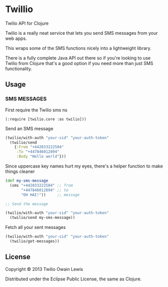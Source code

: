 # Twillio

Twilio API for Clojure

Twilio is a really neat service that lets you send SMS messages from your web apps.

This wraps some of the SMS functions nicely into a lightweight library.

There is a fully complete Java API out there so if you're looking to use Twilio from Clojure that's a good option if you
need more than just SMS functionality.

## Usage

### SMS MESSAGES

First require the Twilio sms ns

```
(:require [twilio.core :as twilio]))
```

Send an SMS message

```clojure
(twilio/with-auth "your-sid" "your-auth-token"
  (twilio/send
    {:From "+442033222504"
     :To "+447846012894"
     :Body "Hello world"}))
```

Since uppercase key names hurt my eyes, there's a helper function to make things cleaner

```clojure
(def my-sms-message
  (sms "+442033222504" ;; from
       "+447846012894" ;; to
       "OH HAI!"))     ;; message

;; Send the message

(twilio/with-auth "your-sid" "your-auth-token"
  (twilio/send my-sms-message))

```

Fetch all your sent messages

```clojure
(twilio/with-auth "your-sid" "your-auth-token"
  (twilio/get-messages))
```

## License

Copyright © 2013 Twilio Owain Lewis

Distributed under the Eclipse Public License, the same as Clojure.
